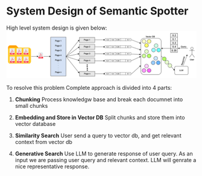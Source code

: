 # System Design of Semantic Spotter

High level system design is given below:
![System Design](./system_design.png)

To resolve this problem Complete approach is divided into 4 parts:

1. **Chunking** Process knowledgw base and break each documnet into small chunks

2. **Embedding and Store in Vector DB** Split chunks and store them into vector database

3. **Similarity Search** User send a query to vector db, and get relevant context from vector db

4. **Generative Search** Use LLM to generate response of user query. As an input we are passing user query and relevant context. LLM will genrate a nice representative response.

